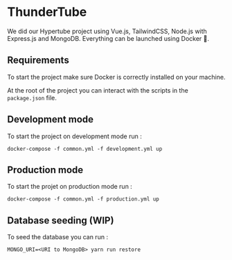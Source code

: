 # ThunderTube

We did our Hypertube project using Vue.js, TailwindCSS, Node.js with Express.js and MongoDB.
Everything can be launched using Docker 🎉.

## Requirements

To start the project make sure Docker is correctly installed on your machine.

At the root of the project you can interact with the scripts in the `package.json` file.

## Development mode

To start the project on development mode run :

`docker-compose -f common.yml -f development.yml up`

## Production mode

To start the projet on production mode run :

`docker-compose -f common.yml -f production.yml up`

## Database seeding (WIP)

To seed the database you can run :

`MONGO_URI=<URI to MongoDB> yarn run restore`
